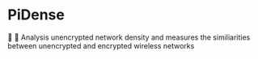 # PiDense
📡 🍍 Analysis unencrypted network density and measures the similiarities between unencrypted and encrypted wireless networks
